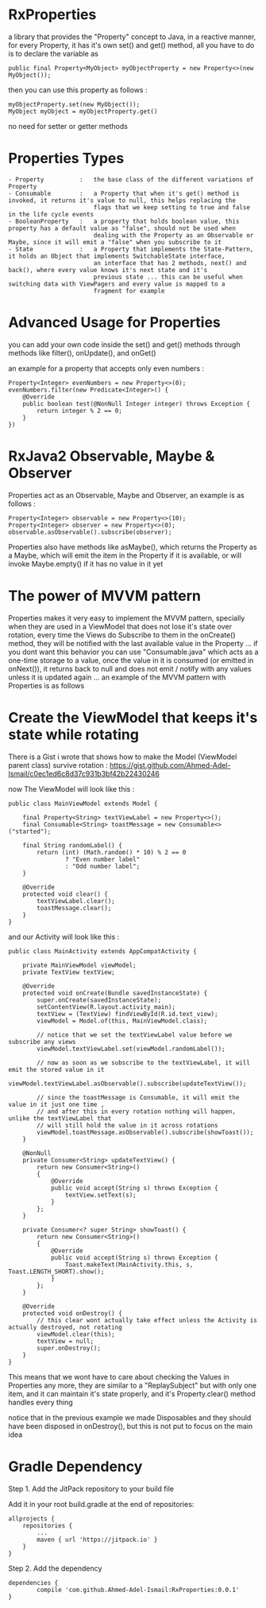 # RxProperties
a library that provides the "Property" concept to Java, in a reactive manner, for every Property, it has it's own set() and get() method, all you have to do is to declare the variable as 

    public final Property<MyObject> myObjectProperty = new Property<>(new MyObject());
    
then you can use this property as follows :

    myObjectProperty.set(new MyObject());
    MyObject myObject = myObjectProperty.get()

no need for setter or getter methods

# Properties Types

    - Property          :   the base class of the different variations of Property
    - Consumable        :   a Property that when it's get() method is invoked, it returns it's value to null, this helps replacing the 
                            flags that we keep setting to true and false in the life cycle events
    - BooleanProperty   :   a property that holds boolean value, this property has a default value as "false", should not be used when
                            dealing with the Property as an Observable or Maybe, since it will emit a "false" when you subscribe to it
    - State             :   a Property that implements the State-Pattern, it holds an Object that implements SwitchableState interface, 
                            an interface that has 2 methods, next() and back(), where every value knows it's next state and it's 
                            previous state ... this can be useful when switching data with ViewPagers and every value is mapped to a 
                            fragment for example

# Advanced Usage for Properties

you can add your own code inside the set() and get() methods through methods like filter(), onUpdate(), and onGet()

an example for a property that accepts only even numbers :

    Property<Integer> evenNumbers = new Property<>(0);
    evenNumbers.filter(new Predicate<Integer>() {
        @Override
        public boolean test(@NonNull Integer integer) throws Exception {
            return integer % 2 == 0;
        }
    })


# RxJava2 Observable, Maybe & Observer 

Properties act as an Observable, Maybe and Observer, an example is as follows :

    Property<Integer> observable = new Property<>(10);
    Property<Integer> observer = new Property<>(0);    
    observable.asObservable().subscribe(observer);
    
Properties also have methods like asMaybe(), which returns the Property as a Maybe, which will emit the item in the Property if it is available, or will invoke Maybe.empty() if it has no value in it yet


    
# The power of MVVM pattern

Properties makes it very easy to implement the MVVM pattern, specially when they are used in a ViewModel that does not lose it's state over rotation, every time the Views do Subscribe to them in the onCreate() method, they will be notified with the last available value in the Property ... if you dont want this behavior you can use "Consumable.java" which acts as a one-time storage to a value, once the value in it is consumed (or emitted in onNext()), it returns back to null and does not emit / notify with any values unless it is updated again ... an example of the MVVM pattern with Properties is as follows 

# Create the ViewModel that keeps it's state while rotating

There is a Gist i wrote that shows how to make the Model (ViewModel parent class) survive rotation : https://gist.github.com/Ahmed-Adel-Ismail/c0ec1ed6c8d37c931b3bf42b22430246

now The ViewModel will look like this :

    public class MainViewModel extends Model {
    
        final Property<String> textViewLabel = new Property<>();
        final Consumable<String> toastMessage = new Consumable<>("started");

        final String randomLabel() {
            return (int) (Math.random() * 10) % 2 == 0
                    ? "Even number label"
                    : "Odd number label";
        }

        @Override
        protected void clear() {
            textViewLabel.clear();
            toastMessage.clear();
        }
    }

and our Activity will look like this :

    public class MainActivity extends AppCompatActivity {

        private MainViewModel viewModel;
        private TextView textView;

        @Override
        protected void onCreate(Bundle savedInstanceState) {
            super.onCreate(savedInstanceState);
            setContentView(R.layout.activity_main);
            textView = (TextView) findViewById(R.id.text_view);
            viewModel = Model.of(this, MainViewModel.class);
            
            // notice that we set the textViewLabel value before we subscribe any views
            viewModel.textViewLabel.set(viewModel.randomLabel()); 
            
            // now as soon as we subscribe to the textViewLabel, it will emit the stored value in it
            viewModel.textViewLabel.asObservable().subscribe(updateTextView());
            
            // since the toastMessage is Consumable, it will emit the value in it just one time ,
            // and after this in every rotation nothing will happen, unlike the textViewLabel that 
            // will still hold the value in it across rotations
            viewModel.toastMessage.asObservable().subscribe(showToast());
        }

        @NonNull
        private Consumer<String> updateTextView() {
            return new Consumer<String>()
            {
                @Override
                public void accept(String s) throws Exception {
                    textView.setText(s);
                }
            };
        }

        private Consumer<? super String> showToast() {
            return new Consumer<String>()
            {
                @Override
                public void accept(String s) throws Exception {
                    Toast.makeText(MainActivity.this, s, Toast.LENGTH_SHORT).show();
                }
            };
        }

        @Override
        protected void onDestroy() {
            // this clear wont actually take effect unless the Activity is actually destroyed, not rotating
            viewModel.clear(this);
            textView = null;
            super.onDestroy();
        }
    }


This means that we wont have to care about checking the Values in Properties any more, they are similar to a "ReplaySubject" but with only one item, and it can maintain it's state properly, and it's Property.clear() method handles every thing

notice that in the previous example we made Disposables and they should have been disposed in onDestroy(), but this is not put to focus on the main idea

# Gradle Dependency

Step 1. Add the JitPack repository to your build file

Add it in your root build.gradle at the end of repositories:

    allprojects {
		repositories {
			...
			maven { url 'https://jitpack.io' }
		}
	}
    
Step 2. Add the dependency
	
    dependencies {
	        compile 'com.github.Ahmed-Adel-Ismail:RxProperties:0.0.1'
	}
